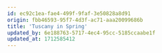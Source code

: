 ```yaml
---
id: ec92c1ea-fae4-499f-9faf-3e50828a8d91
origin: fbb46593-95f7-4d3f-ac71-aaa20099686b
title: 'Tuscany in Spring'
updated_by: 6e188763-5717-4ec4-95cc-5185ccaabe1f
updated_at: 1712585412
---
```


